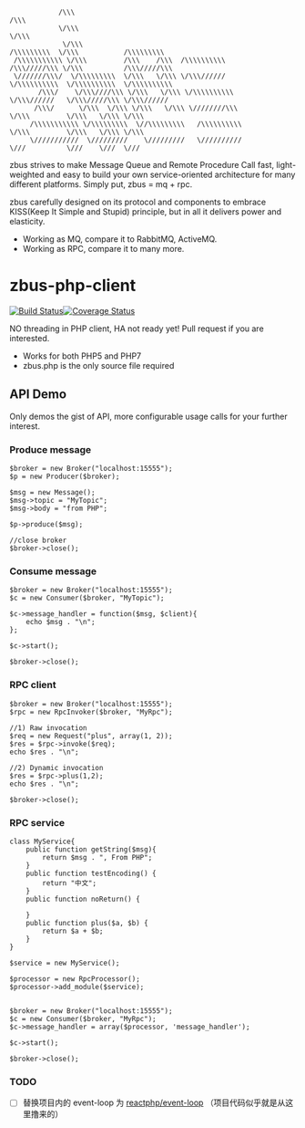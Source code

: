                 /\\\                                                            /\\\                               
                \/\\\                                                           \/\\\                              
                 \/\\\                                               /\\\\\\\\\  \/\\\           /\\\\\\\\\        
     /\\\\\\\\\\\ \/\\\         /\\\    /\\\  /\\\\\\\\\\            /\\\/////\\\ \/\\\          /\\\/////\\\      
     \///////\\\/  \/\\\\\\\\\  \/\\\   \/\\\ \/\\\//////            \/\\\\\\\\\\  \/\\\\\\\\\\  \/\\\\\\\\\\      
           /\\\/    \/\\\////\\\ \/\\\   \/\\\ \/\\\\\\\\\\           \/\\\//////   \/\\\/////\\\ \/\\\//////      
          /\\\/      \/\\\  \/\\\ \/\\\   \/\\\ \////////\\\           \/\\\         \/\\\   \/\\\ \/\\\           
         /\\\\\\\\\\\ \/\\\\\\\\\  \//\\\\\\\\\   /\\\\\\\\\\           \/\\\         \/\\\   \/\\\ \/\\\          
         \///////////  \/////////    \/////////   \//////////            \///          \///    \///  \///          


zbus strives to make Message Queue and Remote Procedure Call fast, light-weighted and easy to build your own service-oriented architecture for many different platforms. Simply put, zbus = mq + rpc.

zbus carefully designed on its protocol and components to embrace KISS(Keep It Simple and Stupid) principle, but in all it delivers power and elasticity. 

- Working as MQ, compare it to RabbitMQ, ActiveMQ.
- Working as RPC, compare it to many more.

# zbus-php-client

[![Build Status](https://www.travis-ci.org/minbaby/zbus-php.svg?branch=develop)](https://www.travis-ci.org/minbaby/zbus-php)[![Coverage Status](https://coveralls.io/repos/github/minbaby/zbus-php/badge.svg?branch=develop)](https://coveralls.io/github/minbaby/zbus-php?branch=develop)

NO threading in PHP client, HA not ready yet! Pull request if you are interested.

- Works for both PHP5 and PHP7
- zbus.php is the only source file required


## API Demo

Only demos the gist of API, more configurable usage calls for your further interest.

### Produce message

    $broker = new Broker("localhost:15555"); 
    $p = new Producer($broker);

    $msg = new Message();
    $msg->topic = "MyTopic";
    $msg->body = "from PHP";
    
    $p->produce($msg);  

    //close broker
    $broker->close();  

### Consume message

    $broker = new Broker("localhost:15555");
    $c = new Consumer($broker, "MyTopic");

    $c->message_handler = function($msg, $client){
        echo $msg . "\n";
    }; 

    $c->start();

    $broker->close();

### RPC client

    $broker = new Broker("localhost:15555"); 
    $rpc = new RpcInvoker($broker, "MyRpc");

    //1) Raw invocation
    $req = new Request("plus", array(1, 2)); 
    $res = $rpc->invoke($req); 
    echo $res . "\n"; 

    //2) Dynamic invocation
    $res = $rpc->plus(1,2); 
    echo $res . "\n"; 

    $broker->close();

### RPC service

    
    class MyService{   
        public function getString($msg){
            return $msg . ", From PHP";
        } 
        public function testEncoding() {
            return "中文";
        } 
        public function noReturn() {
            
        } 
        public function plus($a, $b) {
            return $a + $b;
        }  
    } 
    
    $service = new MyService(); 

    $processor = new RpcProcessor();
    $processor->add_module($service);

    
    $broker = new Broker("localhost:15555"); 
    $c = new Consumer($broker, "MyRpc"); 
    $c->message_handler = array($processor, 'message_handler');

    $c->start(); 

    $broker->close();
    
### TODO
  - [ ] 替换项目内的 event-loop 为 [reactphp/event-loop](https://github.com/reactphp/event-loop) （项目代码似乎就是从这里撸来的）